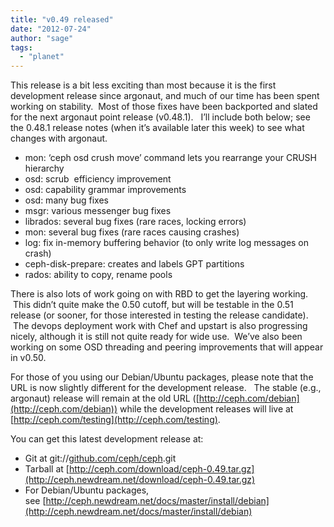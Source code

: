 ```yaml
---
title: "v0.49 released"
date: "2012-07-24"
author: "sage"
tags: 
  - "planet"
---
```


This release is a bit less exciting than most because it is the first development release since argonaut, and much of our time has been spent working on stability.  Most of those fixes have been backported and slated for the next argonaut point release (v0.48.1).   I’ll include both below; see the 0.48.1 release notes (when it’s available later this week) to see what changes with argonaut.

- mon: ‘ceph osd crush move’ command lets you rearrange your CRUSH hierarchy
- osd: scrub  efficiency improvement
- osd: capability grammar improvements
- osd: many bug fixes
- msgr: various messenger bug fixes
- librados: several bug fixes (rare races, locking errors)
- mon: several bug fixes (rare races causing crashes)
- log: fix in-memory buffering behavior (to only write log messages on crash)
- ceph-disk-prepare: creates and labels GPT partitions
- rados: ability to copy, rename pools

There is also lots of work going on with RBD to get the layering working.  This didn’t quite make the 0.50 cutoff, but will be testable in the 0.51 release (or sooner, for those interested in testing the release candidate).  The devops deployment work with Chef and upstart is also progressing nicely, although it is still not quite ready for wide use.  We’ve also been working on some OSD threading and peering improvements that will appear in v0.50.

For those of you using our Debian/Ubuntu packages, please note that the URL is now slightly different for the development release.   The stable (e.g., argonaut) release will remain at the old URL ([http://ceph.com/debian](http://ceph.com/debian)) while the development releases will live at [http://ceph.com/testing](http://ceph.com/testing).

You can get this latest development release at:

- Git at git://[github.com/ceph/ceph](http://github.com/ceph/ceph).git
- Tarball at [http://ceph.com/download/ceph-0.49.tar.gz](http://ceph.newdream.net/download/ceph-0.49.tar.gz)
- For Debian/Ubuntu packages, see [http://ceph.newdream.net/docs/master/install/debian](http://ceph.newdream.net/docs/master/install/debian)

